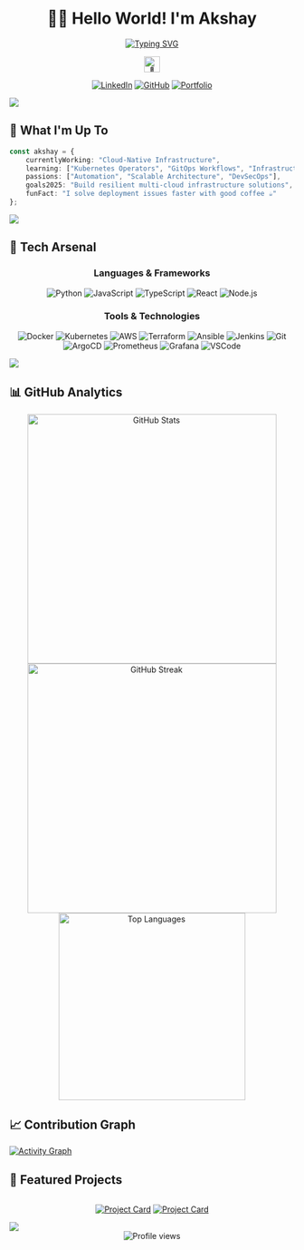 # <div align="center">👨‍💻 Hello World! I'm Akshay</div>

<div align="center">
  
[![Typing SVG](https://readme-typing-svg.herokuapp.com?font=Fira+Code&size=25&duration=3000&pause=1000&color=3B82F6&center=true&vCenter=true&random=false&width=600&lines=DevOps+Engineer;Cloud+Infrastructure+Specialist;CI%2FCD+Pipeline+Expert;Automation+Enthusiast;Open+Source+Contributor)](https://git.io/typing-svg)

<img src="https://github-production-user-asset-6210df.s3.amazonaws.com/24524555/238178097-766d336d-b87d-44ba-807c-c51de2bc6b4d.gif" width="28px" alt="👋" />
<br>

[![LinkedIn](https://img.shields.io/badge/LinkedIn-0077B5?style=for-the-badge&logo=linkedin&logoColor=white)](https://linkedin.com/in/notakshay)
[![GitHub](https://img.shields.io/badge/GitHub-100000?style=for-the-badge&logo=github&logoColor=white)](https://github.com/notcaliper)
[![Portfolio](https://img.shields.io/badge/Portfolio-FF5722?style=for-the-badge&logo=google-chrome&logoColor=white)](https://notcaliper.me)

</div>

<img src="https://user-images.githubusercontent.com/73097560/115834477-dbab4500-a447-11eb-908a-139a6edaec5c.gif">

## 🎯 What I'm Up To

```typescript
const akshay = {
    currentlyWorking: "Cloud-Native Infrastructure",
    learning: ["Kubernetes Operators", "GitOps Workflows", "Infrastructure as Code"],
    passions: ["Automation", "Scalable Architecture", "DevSecOps"],
    goals2025: "Build resilient multi-cloud infrastructure solutions",
    funFact: "I solve deployment issues faster with good coffee ☕"
};
```

<img src="https://user-images.githubusercontent.com/73097560/115834477-dbab4500-a447-11eb-908a-139a6edaec5c.gif">

## 🚀 Tech Arsenal

<div align="center">

### Languages & Frameworks
![Python](https://img.shields.io/badge/Python-FFD43B?style=for-the-badge&logo=python&logoColor=blue)
![JavaScript](https://img.shields.io/badge/JavaScript-323330?style=for-the-badge&logo=javascript&logoColor=F7DF1E)
![TypeScript](https://img.shields.io/badge/TypeScript-007ACC?style=for-the-badge&logo=typescript&logoColor=white)
![React](https://img.shields.io/badge/React-20232A?style=for-the-badge&logo=react&logoColor=61DAFB)
![Node.js](https://img.shields.io/badge/Node.js-339933?style=for-the-badge&logo=nodedotjs&logoColor=white)

### Tools & Technologies
![Docker](https://img.shields.io/badge/Docker-2CA5E0?style=for-the-badge&logo=docker&logoColor=white)
![Kubernetes](https://img.shields.io/badge/kubernetes-326ce5.svg?&style=for-the-badge&logo=kubernetes&logoColor=white)
![AWS](https://img.shields.io/badge/AWS-FF9900?style=for-the-badge&logo=amazonaws&logoColor=white)
![Terraform](https://img.shields.io/badge/Terraform-7B42BC?style=for-the-badge&logo=terraform&logoColor=white)
![Ansible](https://img.shields.io/badge/Ansible-EE0000?style=for-the-badge&logo=ansible&logoColor=white)
![Jenkins](https://img.shields.io/badge/Jenkins-D24939?style=for-the-badge&logo=jenkins&logoColor=white)
![Git](https://img.shields.io/badge/GIT-E44C30?style=for-the-badge&logo=git&logoColor=white)
![ArgoCD](https://img.shields.io/badge/Argo%20CD-1e0b3e?style=for-the-badge&logo=argo&logoColor=white)
![Prometheus](https://img.shields.io/badge/Prometheus-E6522C?style=for-the-badge&logo=prometheus&logoColor=white)
![Grafana](https://img.shields.io/badge/Grafana-F46800?style=for-the-badge&logo=grafana&logoColor=white)
![VSCode](https://img.shields.io/badge/VSCode-0078D4?style=for-the-badge&logo=visual%20studio%20code&logoColor=white)

</div>

<img src="https://user-images.githubusercontent.com/73097560/115834477-dbab4500-a447-11eb-908a-139a6edaec5c.gif">

## 📊 GitHub Analytics

<div align="center">
  <img width=440 src="https://github-readme-stats.vercel.app/api?username=notcaliper&show_icons=true&theme=tokyonight&hide_border=true&count_private=true" alt="GitHub Stats"/>
  <img width=440 src="https://github-readme-streak-stats-salesp07.vercel.app/?user=notcaliper&count_private=true&theme=tokyonight&hide_border=true&border_radius=10&card_width=495" alt="GitHub Streak"/>
  <img width=330 src="https://github-readme-stats.vercel.app/api/top-langs/?username=notcaliper&layout=compact&theme=tokyonight&hide_border=true&langs_count=8" alt="Top Languages"/>
</div>

## 📈 Contribution Graph
[![Activity Graph](https://github-readme-activity-graph.vercel.app/graph?username=notcaliper&theme=tokyo-night&hide_border=true)](https://github.com/ashutosh00710/github-readme-activity-graph)

## 💼 Featured Projects

<div align="center">
<div style="display: flex; justify-content: center; gap: 10px;">

[![Project Card](https://github-readme-stats.vercel.app/api/pin/?username=notcaliper&repo=HandGaze&theme=tokyonight&hide_border=true)](https://github.com/notcaliper/HandGaze)
[![Project Card](https://github-readme-stats.vercel.app/api/pin/?username=notcaliper&repo=ASEP-AIDS&theme=tokyonight&hide_border=true)](https://github.com/notcaliper/ASEP-AIDS)

</div>
</div>

<img src="https://user-images.githubusercontent.com/73097560/115834477-dbab4500-a447-11eb-908a-139a6edaec5c.gif">

<div align="center">
  <img src="https://komarev.com/ghpvc/?username=notcaliper&style=for-the-badge&color=blue" alt="Profile views"/>
</div>



